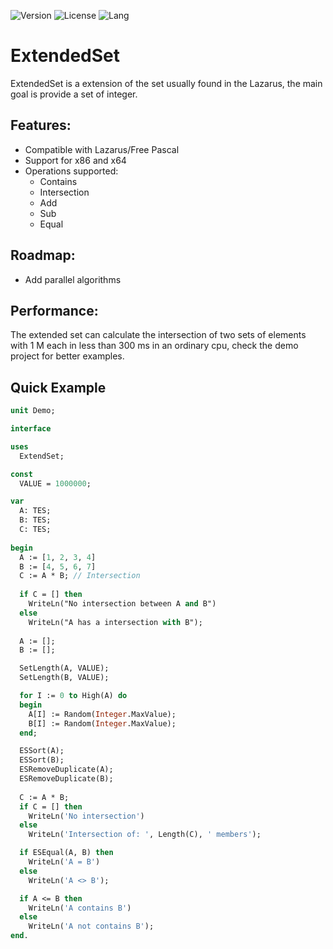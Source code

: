 ![Version](https://img.shields.io/badge/version-v1.0-yellow.svg)
![License](https://img.shields.io/github/license/renancostab/ExtendedSet.svg)
![Lang](https://img.shields.io/github/languages/top/renancostab/ExtendedSet.svg)

# ExtendedSet

ExtendedSet is a extension of the set usually found in the Lazarus, the main goal is provide a set of integer.

## Features: ##

* Compatible with Lazarus/Free Pascal
* Support for x86 and x64
* Operations supported:
  - Contains
  - Intersection
  - Add
  - Sub
  - Equal

## Roadmap: ##

 * Add parallel algorithms

## Performance: ##

The extended set can calculate the intersection of two sets of elements with 1 M each in less than 300 ms in an ordinary cpu, check the demo project for better examples.

## Quick Example ##

```Pascal
unit Demo;

interface

uses
  ExtendSet;

const
  VALUE = 1000000;

var
  A: TES;
  B: TES;
  C: TES;
 
begin
  A := [1, 2, 3, 4]
  B := [4, 5, 6, 7]
  C := A * B; // Intersection
  
  if C = [] then
    WriteLn("No intersection between A and B")
  else
    WriteLn("A has a intersection with B");
        
  A := [];
  B := [];

  SetLength(A, VALUE);
  SetLength(B, VALUE);

  for I := 0 to High(A) do
  begin
    A[I] := Random(Integer.MaxValue);
    B[I] := Random(Integer.MaxValue);
  end;

  ESSort(A);
  ESSort(B);
  ESRemoveDuplicate(A);
  ESRemoveDuplicate(B);      
  
  C := A * B;
  if C = [] then
    WriteLn('No intersection')
  else
    WriteLn('Intersection of: ', Length(C), ' members');

  if ESEqual(A, B) then
    WriteLn('A = B')
  else
    WriteLn('A <> B');

  if A <= B then
    WriteLn('A contains B')
  else
    WriteLn('A not contains B');    
end.
